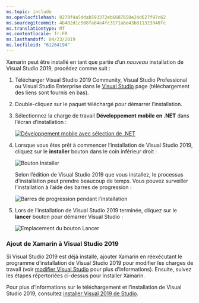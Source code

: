 ```yaml
---
ms.topic: include
ms.openlocfilehash: 0270f4a5ddab593372eb6687650e24d627f97c62
ms.sourcegitcommit: 4b402d1c508fa84e4fc3171a6e43b811323948fc
ms.translationtype: MT
ms.contentlocale: fr-FR
ms.lasthandoff: 04/23/2019
ms.locfileid: "61264194"
---
```

Xamarin peut être installé en tant que partie d’un _nouveau_ installation de Visual Studio 2019, procédez comme suit :

1. Télécharger Visual Studio 2019 Community, Visual Studio Professional ou Visual Studio Enterprise dans le [Visual Studio](https://visualstudio.microsoft.com/vs/) page (téléchargement des liens sont fournis en bas).

2. Double-cliquez sur le paquet téléchargé pour démarrer l’installation.

3. Sélectionnez la charge de travail **Développement mobile en .NET** dans l’écran d’installation :

    [![Développement mobile avec sélection de .NET](~/get-started/installation/windows-images/vs2019-mobile-dev-workload-sml.png)](~/get-started/installation/windows-images/vs2019-mobile-dev-workload.png#lightbox)

4. Lorsque vous êtes prêt à commencer l’installation de Visual Studio 2019, cliquez sur le **installer** bouton dans le coin inférieur droit :

    ![Bouton Installer](~/get-started/installation/windows-images/vs2019-click-install.png)

   Selon l’édition de Visual Studio 2019 que vous installez, le processus d’installation peut prendre beaucoup de temps. Vous pouvez surveiller l’installation à l’aide des barres de progression :

    ![Barres de progression pendant l’installation](~/get-started/installation/windows-images/vs2019-progress-bars.png)

5. Lors de l’installation de Visual Studio 2019 terminée, cliquez sur le **lancer** bouton pour démarrer Visual Studio :

    ![Emplacement du bouton Lancer](~/get-started/installation/windows-images/vs2019-launch.png)

<a name="vs2019" />

### <a name="adding-xamarin-to-visual-studio-2019"></a>Ajout de Xamarin à Visual Studio 2019

Si Visual Studio 2019 est déjà installé, ajouter Xamarin en réexécutant le programme d’installation de Visual Studio 2019 pour modifier les charges de travail (voir [modifier Visual Studio](https://docs.microsoft.com/visualstudio/install/modify-visual-studio) pour plus d’informations). Ensuite, suivez les étapes répertoriées ci-dessus pour installer Xamarin.

Pour plus d’informations sur le téléchargement et l’installation de Visual Studio 2019, consultez [installer Visual 2019 de Studio](https://docs.microsoft.com/visualstudio/install/install-visual-studio).